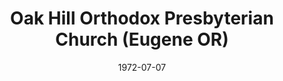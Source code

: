 ---
date: &id001 1972-07-07
end_date: null
location:
  address: null
  city: Eugene
  state: OR
minister:
- end: 1983-01-01
  name: H. Larry Baurer
  start: 1972-07-07
  type: pastor
- end: 1983-01-01
  name: Larry Conard
  start: 1981-01-01
  type: Co-pastor
- end: 1984-01-01
  name: Larry Conard
  start: 1983-01-01
  type: pastor
- end: 1992-01-01
  name: Alfred Poirier
  start: 1985-01-01
  type: pastor
- end: 1995-01-01
  name: Calvin Malcor
  start: 1992-01-01
  type: pastor
ministers:
- H. Larry Baurer
- Larry Conard
- Larry Conard
- Alfred Poirier
- Calvin Malcor
name: Oak Hill Orthodox Presbyterian Church
names: null
origination_date: *id001
raw_data: "OR\nEugene\nOak Hill Orthodox Presbyterian Church  (July 7, 1972\u2013\
  July 11, 1999)\n(merged with the Presbyterian Church in America, July 11, 1999)\n\
  Pastors: H. Larry Baurer, 1972\u201383\nLarry Conard (Co\u2013Pastor), 1981\u2013\
  83\nLarry Conard, 1983\u201384\nAlfred Poirier, 1985\u201392\nCalvin Malcor, 1992\u2013\
  95"
received_from: null
states:
- OR
status:
  active: false
  end_date: 1999-07-11
  reason: merger
  received_from: null
  withdrawal_to: null
title: Oak Hill Orthodox Presbyterian Church (Eugene OR)

---